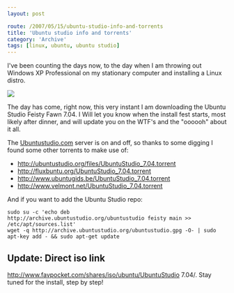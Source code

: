 ```yaml
---
layout: post

route: /2007/05/15/ubuntu-studio-info-and-torrents
title: 'Ubuntu studio info and torrents'
category: 'Archive'
tags: [linux, ubuntu, ubuntu studio]
---
```


I've been counting the days now, to the day when I am throwing out Windows XP
Professional on my stationary computer and installing a Linux distro.

<img src="/img/blog/imge8e06119c45046979746fd0f269f22a8.png" class="ph"/>

The day has come, right now, this very instant I am downloading the Ubuntu
Studio Feisty Fawn 7.04. I Will let you know when the install fest starts, most
likely after dinner, and will update you on the WTF's and the "oooooh" about it
all.

The
<a class="ph" target="_blank" rel="noopener noreferrer" href="http://www.ubuntustudio.com/home">Ubuntustudio.com</a>
server is on and off, so thanks to some digging I found some other torrents to
make use of:

- <a class="ph" target="_blank" rel="noopener noreferrer" href="http://ubuntustudio.org/files/UbuntuStudio_7.04.torrent">http://ubuntustudio.org/files/UbuntuStudio_7.04.torrent</a>
- <a class="ph" target="_blank" rel="noopener noreferrer" href="http://fluxbuntu.org/UbuntuStudio_7.04.torrent">http://fluxbuntu.org/UbuntuStudio_7.04.torrent</a>
- <a class="ph" target="_blank" rel="noopener noreferrer" href="http://www.ubuntugids.be/UbuntuStudio_7.04.torrent">http://www.ubuntugids.be/UbuntuStudio_7.04.torrent</a>
- <a class="ph" target="_blank" rel="noopener noreferrer" href="http://www.velmont.net/UbuntuStudio_7.04.torrent">http://www.velmont.net/UbuntuStudio_7.04.torrent</a>

And if you want to add the Ubuntu Studio repo:

    sudo su -c 'echo deb
    http://archive.ubuntustudio.org/ubuntustudio feisty main >> /etc/apt/sources.list'
    wget -q http://archive.ubuntustudio.org/ubuntustudio.gpg -O- | sudo apt-key add - && sudo apt-get update

## Update: Direct iso link

<a class="ph" target="_blank" rel="noopener noreferrer" href="http://www.favpocket.com/shares/iso/ubuntu/UbuntuStudio%207.04/">http://www.favpocket.com/shares/iso/ubuntu/UbuntuStudio
7.04/</a>. Stay tuned for the install, step by step!
